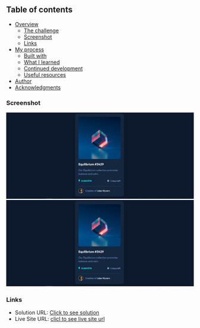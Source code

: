 
## Table of contents

- [Overview](#overview)
  - [The challenge](#the-challenge)
  - [Screenshot](#screenshot)
  - [Links](#links)
- [My process](#my-process)
  - [Built with](#built-with)
  - [What I learned](#what-i-learned)
  - [Continued development](#continued-development)
  - [Useful resources](#useful-resources)
- [Author](#author)
- [Acknowledgments](#acknowledgments)

### Screenshot

![](./screenshot.png) ![](./screenshot.png)

### Links

- Solution URL: [Click to see solution](https://github.com/Dachi-Papashvili88/nft-card-component)
- Live Site URL: [clicl to see live site url](https://dachi-papashvili88.github.io/nft-card-component/)
